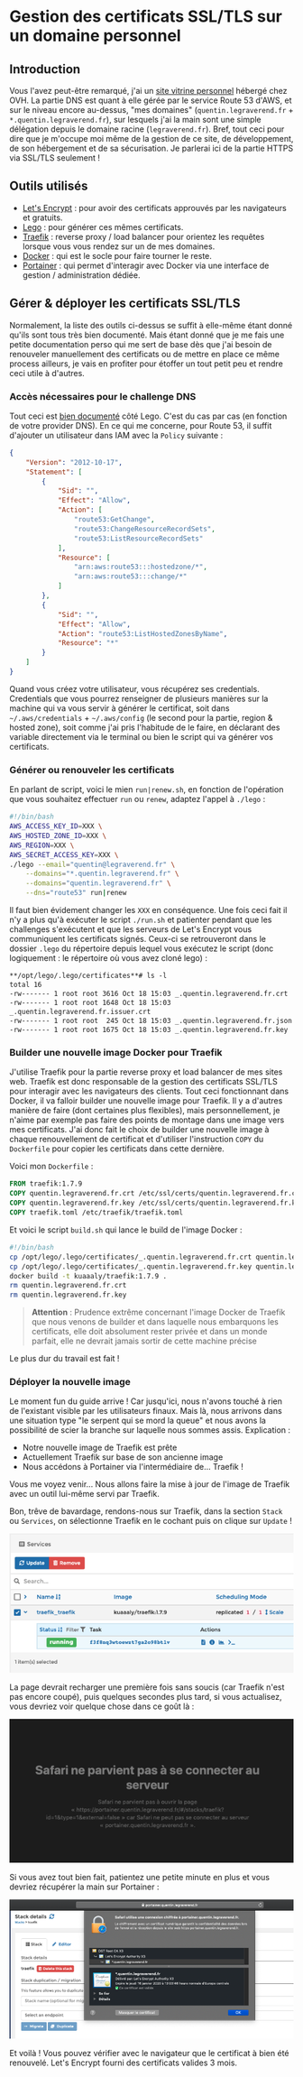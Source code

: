 # Gestion des certificats SSL/TLS sur un domaine personnel

## Introduction
Vous l'avez peut-être remarqué, j'ai un [site vitrine personnel](https://quentin.legraverend.fr) hébergé chez OVH. La partie DNS est quant à elle gérée par le service Route 53 d'AWS, et sur le niveau encore au-dessus, "mes domaines" (`quentin.legraverend.fr` + `*.quentin.legraverend.fr`), sur lesquels j'ai la main sont une simple délégation depuis le domaine racine (`legraverend.fr`). Bref, tout ceci pour dire que je m'occupe moi même de la gestion de ce site, de développement, de son hébergement et de sa sécurisation. Je parlerai ici de la partie HTTPS via SSL/TLS seulement !

## Outils utilisés
- [Let's Encrypt](https://letsencrypt.org/fr/) : pour avoir des certificats approuvés par les navigateurs et gratuits.
- [Lego](https://github.com/go-acme/lego) : pour générer ces mêmes certificats.
- [Traefik](https://traefik.io) : reverse proxy / load balancer pour orientez les requêtes lorsque vous vous rendez sur un de mes domaines.
- [Docker](https://www.docker.com) : qui est le socle pour faire tourner le reste.
- [Portainer](https://www.portainer.io) : qui permet d'interagir avec Docker via une interface de gestion / administration dédiée.

## Gérer & déployer les certificats SSL/TLS
Normalement, la liste des outils ci-dessus se suffit à elle-même étant donné qu'ils sont tous très bien documenté. Mais étant donné que je me fais une petite documentation perso qui me sert de base dès que j'ai besoin de renouveler manuellement des certificats ou de mettre en place ce même process ailleurs, je vais en profiter pour étoffer un tout petit peu et rendre ceci utile à d'autres.

### Accès nécessaires pour le challenge DNS
Tout ceci est [bien documenté](https://github.com/go-acme/lego#dns-providers) côté Lego. C'est du cas par cas (en fonction de votre provider DNS). En ce qui me concerne, pour Route 53, il suffit d'ajouter un utilisateur dans IAM avec la `Policy` suivante :
```json
{
    "Version": "2012-10-17",
    "Statement": [
        {
            "Sid": "",
            "Effect": "Allow",
            "Action": [
                "route53:GetChange",
                "route53:ChangeResourceRecordSets",
                "route53:ListResourceRecordSets"
            ],
            "Resource": [
                "arn:aws:route53:::hostedzone/*",
                "arn:aws:route53:::change/*"
            ]
        },
        {
            "Sid": "",
            "Effect": "Allow",
            "Action": "route53:ListHostedZonesByName",
            "Resource": "*"
        }
    ]
}
```
Quand vous créez votre utilisateur, vous récupérez ses credentials. Credentials que vous pourrez renseigner de plusieurs manières sur la machine qui va vous servir à générer le certificat, soit dans `~/.aws/credentials` + `~/.aws/config` (le second pour la partie, region & hosted zone), soit comme j'ai pris l'habitude de le faire, en déclarant des variable directement via le terminal ou bien le script qui va générer vos certificats.

### Générer ou renouveler les certificats

En parlant de script, voici le mien `run|renew.sh`, en fonction de l'opération que vous souhaitez effectuer `run` ou `renew`, adaptez l'appel à `./lego` :
```bash
#!/bin/bash
AWS_ACCESS_KEY_ID=XXX \
AWS_HOSTED_ZONE_ID=XXX \
AWS_REGION=XXX \
AWS_SECRET_ACCESS_KEY=XXX \
./lego --email="quentin@legraverend.fr" \
    --domains="*.quentin.legraverend.fr" \
    --domains="quentin.legraverend.fr" \
	--dns="route53" run|renew
```
Il faut bien évidement changer les `XXX` en conséquence. Une fois ceci fait il n'y a plus qu'à exécuter le script `./run.sh` et patienter pendant que les challenges s'exécutent et que les serveurs de Let's Encrypt vous communiquent les certificats signés. Ceux-ci se retrouveront dans le dossier `.lego` du répertoire depuis lequel vous exécutez le script (donc logiquement : le répertoire où vous avez cloné lego) :
```
**/opt/lego/.lego/certificates**# ls -l	
total 16
-rw------- 1 root root 3616 Oct 18 15:03 _.quentin.legraverend.fr.crt
-rw------- 1 root root 1648 Oct 18 15:03 _.quentin.legraverend.fr.issuer.crt
-rw------- 1 root root  245 Oct 18 15:03 _.quentin.legraverend.fr.json
-rw------- 1 root root 1675 Oct 18 15:03 _.quentin.legraverend.fr.key
```

### Builder une nouvelle image Docker pour Traefik

J'utilise Traefik pour la partie reverse proxy et load balancer de mes sites web. Traefik est donc responsable de la gestion des certificats SSL/TLS pour interagir avec les navigateurs des clients. Tout ceci fonctionnant dans Docker, il va falloir builder une nouvelle image pour Traefik.
Il y a d'autres manière de faire (dont certaines plus flexibles), mais personnellement, je n'aime par exemple pas faire des points de montage dans une image vers mes certificats. J'ai donc fait le choix de builder une nouvelle image à chaque renouvellement de certificat et d'utiliser l'instruction `COPY` du `Dockerfile` pour copier les certificats dans cette dernière.

Voici mon `Dockerfile` :
```Dockerfile
FROM traefik:1.7.9
COPY quentin.legraverend.fr.crt /etc/ssl/certs/quentin.legraverend.fr.crt
COPY quentin.legraverend.fr.key /etc/ssl/certs/quentin.legraverend.fr.key
COPY traefik.toml /etc/traefik/traefik.toml
```

Et voici le script `build.sh` qui lance le build de l'image Docker :
```bash
#!/bin/bash
cp /opt/lego/.lego/certificates/_.quentin.legraverend.fr.crt quentin.legraverend.fr.crt
cp /opt/lego/.lego/certificates/_.quentin.legraverend.fr.key quentin.legraverend.fr.key
docker build -t kuaaaly/traefik:1.7.9 .
rm quentin.legraverend.fr.crt
rm quentin.legraverend.fr.key
```

> **Attention** :
> Prudence extrême concernant l'image Docker  de Traefik que nous venons de builder et dans laquelle nous embarquons les certificats, elle doit absolument rester privée et dans un monde parfait, elle ne devrait jamais sortir de cette machine précise

Le plus dur du travail est fait !

### Déployer la nouvelle image

Le moment fun du guide arrive ! Car jusqu'ici, nous n'avons touché à rien de l'existant visible par les utilisateurs finaux.
Mais là, nous arrivons dans une situation type "le serpent qui se mord la queue" et nous avons la possibilité de scier la branche sur laquelle nous sommes assis. Explication :
- Notre nouvelle image de Traefik est prête
- Actuellement Traefik sur base de son ancienne image
- Nous accédons à Portainer via l'intermédiaire de... Traefik !

Vous me voyez venir... Nous allons faire la mise à jour de l'image de Traefik avec un outil lui-même servi par Traefik.

Bon, trêve de bavardage,  rendons-nous sur Traefik, dans la section `Stack` ou `Services`, on sélectionne Traefik en le cochant puis on clique sur `Update` !

![traefik update](images/traefik_update.png)

La page devrait recharger une première fois sans soucis (car Traefik n'est pas encore coupé), puis quelques secondes plus tard, si vous actualisez, vous devriez voir quelque chose dans ce goût là :

![traefik down login](images/traefik_down.png)

Si vous avez tout bien fait, patientez une petite minute en plus et vous devriez récupérer la main sur Portainer :

![traefik back again](images/traefik_back_again.png)

Et voilà ! Vous pouvez vérifier avec le navigateur que le certificat à bien été renouvelé. Let's Encrypt fourni des certificats valides 3 mois.
<!--stackedit_data:
eyJoaXN0b3J5IjpbMjU0NDEzNDc5XX0=
-->
